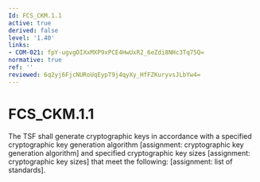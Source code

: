 ```yaml
---
Id: FCS_CKM.1.1
active: true
derived: false
level: '1.40'
links:
- COM-021: fpY-ugvgOIXxMXP9xPCE4HwUxR2_6eZdi8NHc3Tq75Q=
normative: true
ref: ''
reviewed: 6q2yj6FjcNURoUqEypT9j4qyXy_HfFZKuryvsJLbYw4=
---
```


# FCS_CKM.1.1

The TSF shall generate cryptographic keys in accordance with a specified cryptographic key generation algorithm [assignment: cryptographic key generation algorithm] and specified cryptographic key sizes [assignment: cryptographic key sizes] that meet the following: [assignment: list of standards].